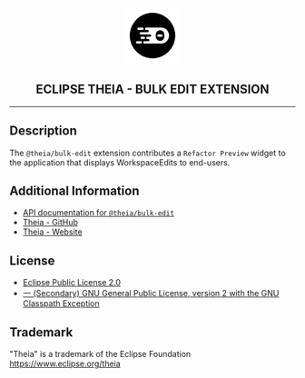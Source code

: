 <div align='center'>

<br />

<img src='https://raw.githubusercontent.com/eclipse-theia/theia/master/logo/theia.svg?sanitize=true' alt='theia-ext-logo' width='100px' />

<h2>ECLIPSE THEIA - BULK EDIT EXTENSION</h2>

<hr />

</div>

## Description

The `@theia/bulk-edit` extension contributes a `Refactor Preview` widget to the application that displays WorkspaceEdits to end-users.

## Additional Information

- [API documentation for `@theia/bulk-edit`](https://eclipse-theia.github.io/theia/docs/next/modules/bulk-edit.html)
- [Theia - GitHub](https://github.com/eclipse-theia/theia)
- [Theia - Website](https://theia-ide.org/)

## License

- [Eclipse Public License 2.0](http://www.eclipse.org/legal/epl-2.0/)
- [一 (Secondary) GNU General Public License, version 2 with the GNU Classpath Exception](https://projects.eclipse.org/license/secondary-gpl-2.0-cp)

## Trademark
"Theia" is a trademark of the Eclipse Foundation
https://www.eclipse.org/theia
